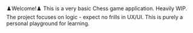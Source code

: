 ♟️Welcome!♟️
This is a very basic Chess game application. Heavily WIP.
The project focuses on logic - expect no frills in UX/UI.
This is purely a personal playground for learning. 
